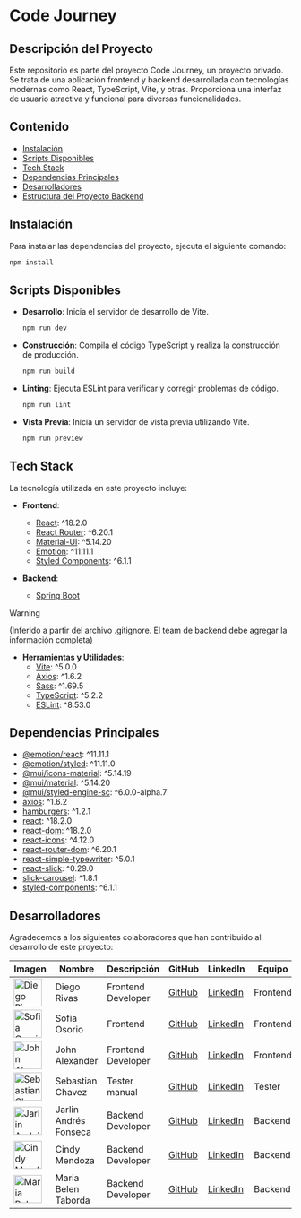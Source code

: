 # Code Journey

## Descripción del Proyecto

Este repositorio es parte del proyecto Code Journey, un proyecto privado. Se trata de una aplicación frontend y backend desarrollada con tecnologías modernas como React, TypeScript, Vite, y otras. Proporciona una interfaz de usuario atractiva y funcional para diversas funcionalidades.

## Contenido

- [Instalación](#instalación)
- [Scripts Disponibles](#scripts-disponibles)
- [Tech Stack](#tech-stack)
- [Dependencias Principales](#dependencias-principales)
- [Desarrolladores](#desarrolladores)
- [Estructura del Proyecto Backend](#estructura-del-proyecto-backend)

## Instalación

Para instalar las dependencias del proyecto, ejecuta el siguiente comando:

```bash
npm install
```

## Scripts Disponibles

- **Desarrollo**: Inicia el servidor de desarrollo de Vite.
  ```bash
  npm run dev
  ```

- **Construcción**: Compila el código TypeScript y realiza la construcción de producción.
  ```bash
  npm run build
  ```

- **Linting**: Ejecuta ESLint para verificar y corregir problemas de código.
  ```bash
  npm run lint
  ```

- **Vista Previa**: Inicia un servidor de vista previa utilizando Vite.
  ```bash
  npm run preview
  ```

## Tech Stack

La tecnología utilizada en este proyecto incluye:

- **Frontend**:
  - [React](https://www.npmjs.com/package/react): ^18.2.0
  - [React Router](https://www.npmjs.com/package/react-router-dom): ^6.20.1
  - [Material-UI](https://www.npmjs.com/package/@mui/material): ^5.14.20
  - [Emotion](https://www.npmjs.com/package/@emotion/react): ^11.11.1
  - [Styled Components](https://www.npmjs.com/package/styled-components): ^6.1.1

- **Backend**:
  - [Spring Boot](https://spring.io/projects/spring-boot) 
>[!WARNING]
>(Inferido a partir del archivo .gitignore. El team de backend debe agregar la información completa)

- **Herramientas y Utilidades**:
  - [Vite](https://www.npmjs.com/package/vite): ^5.0.0
  - [Axios](https://www.npmjs.com/package/axios): ^1.6.2
  - [Sass](https://www.npmjs.com/package/sass): ^1.69.5
  - [TypeScript](https://www.npmjs.com/package/typescript): ^5.2.2
  - [ESLint](https://www.npmjs.com/package/eslint): ^8.53.0


## Dependencias Principales

- [@emotion/react](https://www.npmjs.com/package/@emotion/react): ^11.11.1
- [@emotion/styled](https://www.npmjs.com/package/@emotion/styled): ^11.11.0
- [@mui/icons-material](https://www.npmjs.com/package/@mui/icons-material): ^5.14.19
- [@mui/material](https://www.npmjs.com/package/@mui/material): ^5.14.20
- [@mui/styled-engine-sc](https://www.npmjs.com/package/@mui/styled-engine-sc): ^6.0.0-alpha.7
- [axios](https://www.npmjs.com/package/axios): ^1.6.2
- [hamburgers](https://www.npmjs.com/package/hamburgers): ^1.2.1
- [react](https://www.npmjs.com/package/react): ^18.2.0
- [react-dom](https://www.npmjs.com/package/react-dom): ^18.2.0
- [react-icons](https://www.npmjs.com/package/react-icons): ^4.12.0
- [react-router-dom](https://www.npmjs.com/package/react-router-dom): ^6.20.1
- [react-simple-typewriter](https://www.npmjs.com/package/react-simple-typewriter): ^5.0.1
- [react-slick](https://www.npmjs.com/package/react-slick): ^0.29.0
- [slick-carousel](https://www.npmjs.com/package/slick-carousel): ^1.8.1
- [styled-components](https://www.npmjs.com/package/styled-components): ^6.1.1

## Desarrolladores

Agradecemos a los siguientes colaboradores que han contribuido al desarrollo de este proyecto:

| Imagen                                               | Nombre                  | Descripción           | GitHub                                               | LinkedIn                                              | Equipo    |
| ---------------------------------------------------- | ------------------------| --------------------- | ---------------------------------------------------- | ------------------------------------------------------ | --------- |
| <img src="https://github.com/DiegoRivasDev.png" width="50" alt="Diego Rivas"> | Diego Rivas             | Frontend Developer    | [GitHub](https://github.com/DiegoRivasDev)           | [LinkedIn](https://www.linkedin.com/in/diego-rivas-96215129a/) | Frontend  |
| <img src="https://github.com/SofiDevO.png" width="50" alt="Sofia Osorio"> | Sofia Osorio             | Frontend              | [GitHub](https://github.com/SofiDevO)                | [LinkedIn](https://www.linkedin.com/in/sofidev/)         | Frontend  |
| <img src="https://github.com/cotamo1901.png" width="50" alt="John Alexander"> | John Alexander          | Frontend Developer    | [GitHub](https://github.com/cotamo1901)              | [LinkedIn](https://www.linkedin.com/in/john-alexander-cotamo-molina-463005144/) | Frontend  |
| <img src="https://github.com/sexga.png" width="50" alt="Sebastian Chavez"> | Sebastian Chavez        | Tester manual         | [GitHub](https://github.com/sexga)                   | [LinkedIn](https://www.linkedin.com/in/sebastianxgabriel/) | Tester    |
| <img src="https://github.com/JarlinFonseca.png" width="50" alt="Jarlin Andrés Fonseca"> | Jarlin Andrés Fonseca   | Backend Developer     | [GitHub](https://github.com/JarlinFonseca)           | [LinkedIn](https://www.linkedin.com/in/jarlin-andres-fonseca-bermon-58341523b/) | Backend   |
| <img src="https://github.com/CindyMendoza.png" width="50" alt="Cindy Mendoza"> | Cindy Mendoza           | Backend Developer     | [GitHub](https://github.com/CindyMendoza)           | [LinkedIn](https://www.linkedin.com/in/mendozacindy/)  | Backend   |
<img src="https://github.com/Belentaborda.png" width="50" alt="Maria Belen Taborda"> |	Maria Belen Taborda |	Backend Developer	| [GitHub](https://github.com/Belentaborda) |	[LinkedIn](https://www.linkedin.com/in/mbelen-taborda/) |	Backend
